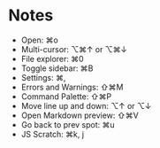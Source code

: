 # Notes

- Open: ⌘o
- Multi-cursor: ⌥⌘↑ or ⌥⌘↓
- File explorer: ⌘0
- Toggle sidebar: ⌘B
- Settings: ⌘,
- Errors and Warnings: ⇧⌘M
- Command Palette: ⇧⌘P
- Move line up and down: ⌥↑ or ⌥↓
- Open Markdown preview: ⇧⌘V
- Go back to prev spot: ⌘u
- JS Scratch: ⌘k, j
